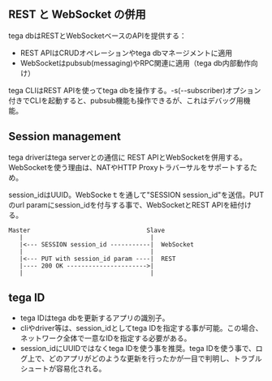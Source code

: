 ## REST と WebSocket の併用

tega dbはRESTとWebSocketベースのAPIを提供する：
- REST APIはCRUDオペレーションやtega dbマネージメントに適用
- WebSocketはpubsub(messaging)やRPC関連に適用（tega db内部動作向け）

tega CLIはREST APIを使ってtega dbを操作する。-s(--subscriber)オプション付きでCLIを起動すると、pubsub機能も操作できるが、これはデバッグ用機能。

## Session management

tega driverはtega serverとの通信に REST APIとWebSocketを併用する。WebSocketを使う理由は、NATやHTTP Proxyトラバーサルをサポートするため。

session_idはUUID。WebSockeｔを通して"SESSION session_id"を送信。PUTのurl paramにsession_idを付与する事で、WebSocketとREST APIを紐付ける。

```
Master                                Slave
   |                                   |
   |<--- SESSION session_id -----------|  WebSocket
   |                                   |
   |<--- PUT with session_id param ----|  REST
   |---- 200 OK ---------------------->|
   |                                   |
```

## tega ID
- tega IDはtega dbを更新するアプリの識別子。
- cliやdriver等は、session_idとしてtega IDを指定する事が可能。この場合、ネットワーク全体で一意なIDを指定する必要がある。
- session_idにUUIDではなくtega IDを使う事を推奨。tega IDを使う事で、ログ上で、どのアプリがどのような更新を行ったかが一目で判明し、トラブルシュートが容易化される。

